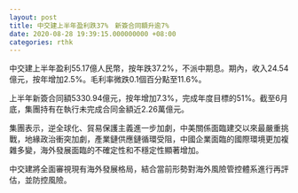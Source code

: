 ```yaml
---
layout: post
title: 中交建上半年盈利跌37%　新簽合同額升逾7%
date: 2020-08-28 19:39:15.000000000 +08:00
categories: rthk
---
```


中交建上半年盈利55.17億人民幣，按年跌37.2%，不派中期息。期內，收入24.54億元，按年增加2.5%。毛利率微跌0.1個百分點至11.6%。

上半年新簽合同額5330.94億元，按年增加7.3%，完成年度目標的51%。截至6月底，集團持有在執行未完成合同金額近2.26萬億元。

集團表示，逆全球化、貿易保護主義進一步加劇，中美關係面臨建交以來最嚴重挑戰，地緣政治衝突加劇，產業鏈供應鏈循環受阻，中國企業面臨的國際環境更加複雜多變，海外發展面臨的不確定性和不穩定性顯著增加。

中交建將全面審視現有海外發展格局，結合當前形勢對海外風險管控體系進行再評估，並防控風險。
